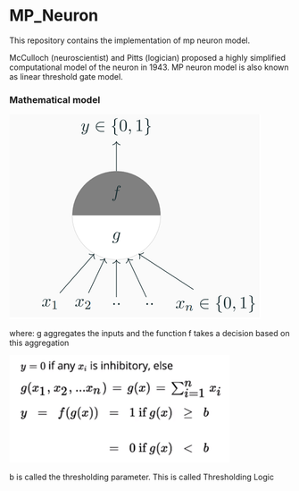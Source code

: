 # MP_Neuron

This repository contains the implementation of mp neuron model.

McCulloch (neuroscientist) and Pitts (logician) proposed a highly simplified computational model of the neuron in 1943. MP neuron model is also known as linear threshold gate model.

### Mathematical model
![Image of model](https://github.com/akshat-20/MP_Neuron/blob/main/model.png)

where:  g aggregates the inputs and the function f takes a decision based on this aggregation
        
![mathematical representaion](https://github.com/akshat-20/MP_Neuron/blob/main/mathematical%20representation.png)

b is called the thresholding parameter. This is called Thresholding Logic
